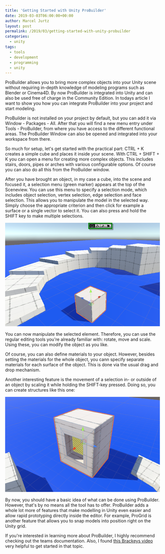```yaml
---
title: 'Getting Started with Unity ProBuilder'
date: 2019-03-03T06:00:00+00:00
author: Marcel Jurtz
layout: post
permalink: /2019/03/getting-started-with-unity-probuilder
categories:
  - unity
tags:
  - tools
  - development
  - programming
  - unity
---
```


ProBuilder allows you to bring more complex objects into your Unity scene without requiring in-depth knowledge of modeling programs 
such as Blender or Cinema4D. By now ProBuilder is integrated into Unity and can also be used free of charge in the Community Edition. 
In todays article I want to show you how you can integrate ProBuilder into your project and start modeling.

ProBuilder is not installed on your project by default, but you can add it via Window - Packages - All. 
After that you will find a new menu entry under Tools - ProBuilder, from where you have access to the different functional areas. 
The ProBuilder Window can also be opened and integrated into your workspace from there.

So much for setup, let's get started with the practical part: CTRL + K creates a simple cube and places it inside your scene. 
With CTRL + SHIFT + K you can open a menu for creating more complex objects. 
This includes stairs, doors, pipes or arches with various configurable options. 
Of course you can also do all this from the ProBuilder window.

After you have brought an object, in my case a cube, into the scene and focused it, a selection menu (green marker) appears 
at the top of the Sceneview. You can use this menu to specify a selection mode, which includes object selection, 
vertex selection, edge selection and face selection. This allows you to manipulate the model in the selected way. 
Simply choose the appropriate criterion and then click for example a surface or a single vector to select it. 
You can also press and hold the SHIFT key to make multiple selections.

![Simple ProBuilder Cube](/assets/2019/probuilder_cube.png)

You can now manipulate the selected element. Therefore, you can use the regular editing tools you're already familiar with: 
rotate, move and scale. Using these, you can modify the object as you like.

Of course, you can also define materials to your object. However, besides setting the materials for the whole object, 
you cann specify separate materials for each surface of the object. This is done via the usual drag and drop mechanism.

Another interesting feature is the movement of a selection in- or outside of an object by scaling it while holding the 
SHIFT-key pressed. Doing so, you can create structures like this one:

![Modified ProBuilder Cube](/assets/2019/probuilder_cube_modified.png)

By now, you should have a basic idea of what can be done using ProBuilder. However, that's by no means all the tool has to offer. 
ProBuilder adds a whole lot more of features that make modelling in Unity even easier and allow rapid prototyping directly 
inside the editor. For example, ProGrid is another feature that allows you to snap models into position right on the Unity grid.

If you're interested in learning more about ProBuilder, I highly recommend checking out the teams documentation. 
Also, I found [this Brackeys video](https://www.youtube.com/watch?v=PUSOg5YEflM) very helpful to get started in that topic.
